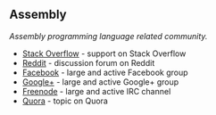
## Assembly
*Assembly programming language related community.*

* [Stack Overflow](http://stackoverflow.com/questions/tagged/assembly) - support on Stack Overflow
* [Reddit](https://www.reddit.com/r/asm) - discussion forum on Reddit
* [Facebook](https://fb.com/groups/40173965319/) - large and active Facebook group
* [Google+](https://plus.google.com/communities/101939836280904288522) - large and active Google+ group
* [Freenode](http://webchat.freenode.net/?channels=asm) - large and active IRC channel
* [Quora](https://www.quora.com/Assembly-Language) - topic on Quora

